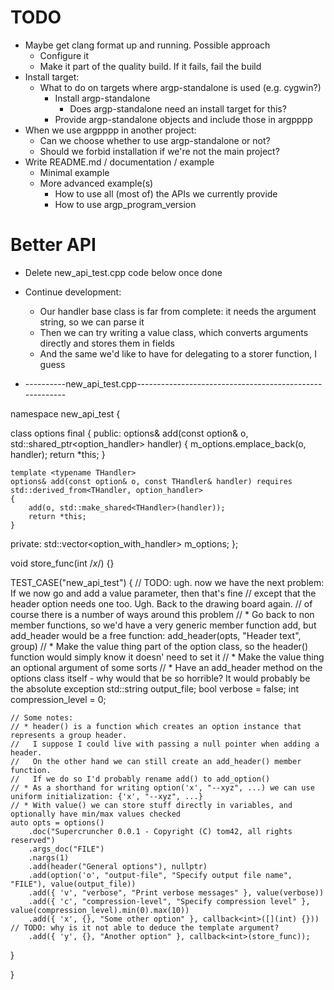 <!--
SPDX-FileCopyrightText: 2025 Thomas Mathys
SPDX-License-Identifier: MIT
-->

# TODO
* Maybe get clang format up and running. Possible approach
  * Configure it
  * Make it part of the quality build. If it fails, fail the build
* Install target:
  * What to do on targets where argp-standalone is used (e.g. cygwin?)
    * Install argp-standalone
      * Does argp-standalone need an install target for this?
    * Provide argp-standalone objects and include those in argpppp
* When we use argpppp in another project:
  * Can we choose whether to use argp-standalone or not?
  * Should we forbid installation if we're not the main project?
* Write README.md / documentation / example
  * Minimal example
  * More advanced example(s)
    * How to use all (most of) the APIs we currently provide
    * How to use argp_program_version

# Better API
* Delete new_api_test.cpp code below once done
* Continue development:
  * Our handler base class is far from complete: it needs the argument string, so we can parse it
  * Then we can try writing a value class, which converts arguments directly and stores them in fields
  * And the same we'd like to have for delegating to a storer function, I guess

* ----------new_api_test.cpp--------------------------------------------------------

namespace new_api_test
{

class options final
{
public:
    options& add(const option& o, std::shared_ptr<option_handler> handler)
    {
        m_options.emplace_back(o, handler);
        return *this;
    }

    template <typename THandler>
    options& add(const option& o, const THandler& handler) requires std::derived_from<THandler, option_handler>
    {
        add(o, std::make_shared<THandler>(handler));
        return *this;
    }

private:
    std::vector<option_with_handler> m_options;
};

void store_func(int /*x*/) {}

TEST_CASE("new_api_test")
{
    // TODO: ugh. now we have the next problem: If we now go and add a value parameter, then that's fine
    //       except that the header option needs one too. Ugh. Back to the drawing board again.
    //       of course there is a number of ways around this problem
    //       * Go back to non member functions, so we'd have a very generic member function add, but add_header would be a free function: add_header(opts, "Header text", group)
    //       * Make the value thing part of the option class, so the header() function would simply know it doesn' need to set it
    //       * Make the value thing an optional argument of some sorts
    //       * Have an add_header method on the options class itself - why would that be so horrible? It would probably be the absolute exception
    std::string output_file;
    bool verbose = false;
    int compression_level = 0;

    // Some notes:
    // * header() is a function which creates an option instance that represents a group header.
    //   I suppose I could live with passing a null pointer when adding a header.
    //   On the other hand we can still create an add_header() member function.
    //   If we do so I'd probably rename add() to add_option()
    // * As a shorthand for writing option('x', "--xyz", ...) we can use uniform initialization: {'x', "--xyz", ...}
    // * With value() we can store stuff directly in variables, and optionally have min/max values checked
    auto opts = options()
        .doc("Supercruncher 0.0.1 - Copyright (C) tom42, all rights reserved")
        .args_doc("FILE")
        .nargs(1)
        .add(header("General options"), nullptr)
        .add(option('o', "output-file", "Specify output file name", "FILE"), value(output_file))
        .add({ 'v', "verbose", "Print verbose messages" }, value(verbose))
        .add({ 'c', "compression-level", "Specify compression level" }, value(compression_level).min(0).max(10))
        .add({ 'x', {}, "Some other option" }, callback<int>([](int) {})) // TODO: why is it not able to deduce the template argument?
        .add({ 'y', {}, "Another option" }, callback<int>(store_func));
}

}
